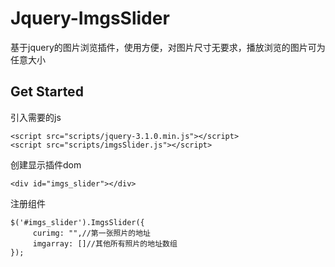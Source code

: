 # Jquery-ImgsSlider
基于jquery的图片浏览插件，使用方便，对图片尺寸无要求，播放浏览的图片可为任意大小

## Get Started
引入需要的js
```
<script src="scripts/jquery-3.1.0.min.js"></script>
<script src="scripts/imgsSlider.js"></script>
```
创建显示插件dom

```
<div id="imgs_slider"></div>
```
注册组件

```
$('#imgs_slider').ImgsSlider({
     curimg: "",//第一张照片的地址
     imgarray: []//其他所有照片的地址数组
});
```
